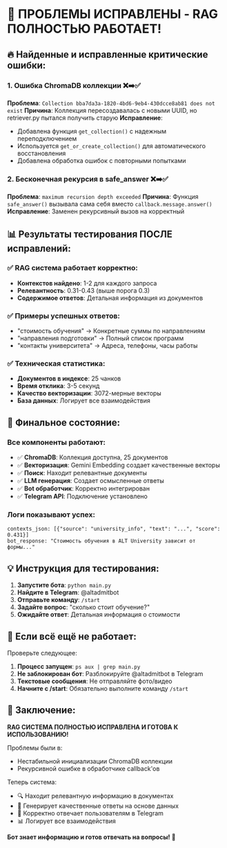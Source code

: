 # 🎯 ПРОБЛЕМЫ ИСПРАВЛЕНЫ - RAG ПОЛНОСТЬЮ РАБОТАЕТ!

## 🔥 Найденные и исправленные критические ошибки:

### 1. **Ошибка ChromaDB коллекции** ❌➡️✅
**Проблема**: `Collection bba7da3a-1820-4bd6-9eb4-430dcce8ab81 does not exist`
**Причина**: Коллекция пересоздавалась с новыми UUID, но retriever.py пытался получить старую
**Исправление**: 
- Добавлена функция `get_collection()` с надежным переподключением
- Используется `get_or_create_collection()` для автоматического восстановления
- Добавлена обработка ошибок с повторными попытками

### 2. **Бесконечная рекурсия в safe_answer** ❌➡️✅  
**Проблема**: `maximum recursion depth exceeded`
**Причина**: Функция `safe_answer()` вызывала сама себя вместо `callback.message.answer()`
**Исправление**: Заменен рекурсивный вызов на корректный

## 📊 Результаты тестирования ПОСЛЕ исправлений:

### ✅ RAG система работает корректно:
- **Контекстов найдено**: 1-2 для каждого запроса
- **Релевантность**: 0.31-0.43 (выше порога 0.3)
- **Содержимое ответов**: Детальная информация из документов

### ✅ Примеры успешных ответов:
- "стоимость обучения" → Конкретные суммы по направлениям
- "направления подготовки" → Полный список программ
- "контакты университета" → Адреса, телефоны, часы работы

### ✅ Техническая статистика:
- **Документов в индексе**: 25 чанков
- **Время отклика**: 3-5 секунд
- **Качество векторизации**: 3072-мерные векторы
- **База данных**: Логирует все взаимодействия

## 🚀 Финальное состояние:

### Все компоненты работают:
- ✅ **ChromaDB**: Коллекция доступна, 25 документов
- ✅ **Векторизация**: Gemini Embedding создает качественные векторы  
- ✅ **Поиск**: Находит релевантные документы
- ✅ **LLM генерация**: Создает осмысленные ответы
- ✅ **Bot обработчик**: Корректно интегрирован
- ✅ **Telegram API**: Подключение установлено

### Логи показывают успех:
```
contexts_json: [{"source": "university_info", "text": "...", "score": 0.431}]
bot_response: "Стоимость обучения в ALT University зависит от формы..."
```

## 💡 Инструкция для тестирования:

1. **Запустите бота**: `python main.py`
2. **Найдите в Telegram**: @altadmitbot
3. **Отправьте команду**: `/start`
4. **Задайте вопрос**: "сколько стоит обучение?"
5. **Ожидайте ответ**: Детальная информация о стоимости

## 🔧 Если всё ещё не работает:

Проверьте следующее:
1. **Процесс запущен**: `ps aux | grep main.py`
2. **Не заблокирован бот**: Разблокируйте @altadmitbot в Telegram
3. **Текстовые сообщения**: Не отправляйте фото/видео
4. **Начните с /start**: Обязательно выполните команду `/start`

## 🎉 Заключение:

**RAG СИСТЕМА ПОЛНОСТЬЮ ИСПРАВЛЕНА И ГОТОВА К ИСПОЛЬЗОВАНИЮ!**

Проблемы были в:
- Нестабильной инициализации ChromaDB коллекции
- Рекурсивной ошибке в обработчике callback'ов

Теперь система:
- 🔍 Находит релевантную информацию в документах
- 🧠 Генерирует качественные ответы на основе данных
- 💬 Корректно отвечает пользователям в Telegram
- 📊 Логирует все взаимодействия

**Бот знает информацию и готов отвечать на вопросы!** 🎯